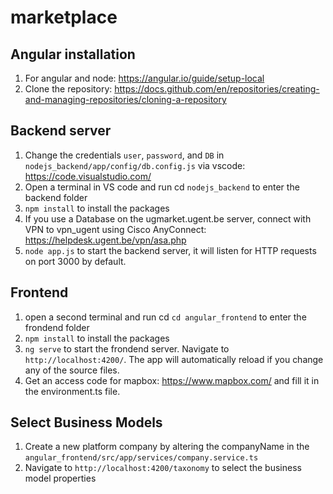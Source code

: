 # marketplace

## Angular installation
1. For angular and node: https://angular.io/guide/setup-local
2. Clone the repository: https://docs.github.com/en/repositories/creating-and-managing-repositories/cloning-a-repository


## Backend server
1. Change the credentials `user`, `password`, and `DB` in `nodejs_backend/app/config/db.config.js` via vscode: https://code.visualstudio.com/
2. Open a terminal in VS code and run cd `nodejs_backend` to enter the backend folder
3. `npm install` to install the packages
4. If you use a Database on the ugmarket.ugent.be server, connect with VPN to vpn_ugent using Cisco AnyConnect: https://helpdesk.ugent.be/vpn/asa.php
5. `node app.js` to start the backend server, it will listen for HTTP requests on port 3000 by default.

## Frontend
1. open a second terminal and run cd `cd angular_frontend` to enter the frondend folder
2. `npm install` to install the packages
3. `ng serve` to start the frondend server. Navigate to `http://localhost:4200/`. The app will automatically reload if you change any of the source files.
4. Get an access code for mapbox: https://www.mapbox.com/ and fill it in the environment.ts file. 

## Select Business Models

1. Create a new platform company by altering the companyName in the `angular_frontend/src/app/services/company.service.ts`
2. Navigate to `http://localhost:4200/taxonomy` to select the business model properties 


